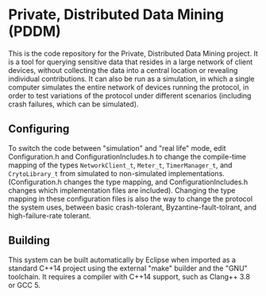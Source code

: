 # Private, Distributed Data Mining (PDDM)

This is the code repository for the Private, Distributed Data Mining project. It is a tool for querying sensitive data that resides in a large network of client devices, without collecting the data into a central location or revealing individual contributions. It can also be run as a simulation, in which a single computer simulates the entire network of devices running the protocol, in order to test variations of the protocol under different scenarios (including crash failures, which can be simulated).

## Configuring

To switch the code between "simulation" and "real life" mode, edit Configuration.h and ConfigurationIncludes.h to change the compile-time mapping of the types `NetworkClient_t`, `Meter_t`, `TimerManager_t`, and `CrytoLibrary_t` from simulated to non-simulated implementations. (Configuration.h changes the type mapping, and ConfigurationIncludes.h changes which implementation files are included). Changing the type mapping in these configuration files is also the way to change the protocol the system uses, between basic crash-tolerant, Byzantine-fault-tolrant, and high-failure-rate tolerant. 

## Building

This system can be built automatically by Eclipse when imported as a standard C++14 project using the external "make" builder and the "GNU" toolchain. It requires a compiler with C++14 support, such as Clang++ 3.8 or GCC 5.
